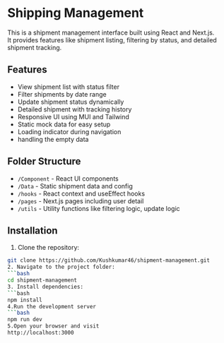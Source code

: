 # Shipping Management

This is a shipment management interface built using React and Next.js.  
It provides features like shipment listing, filtering by status, and detailed shipment tracking.

## Features
- View shipment list with status filter  
- Filter shipments by date range  
- Update shipment status dynamically  
- Detailed shipment with tracking history  
- Responsive UI using MUI and Tailwind  
- Static mock data for easy setup  
- Loading indicator during navigation
- handling the empty data

## Folder Structure
- `/Component` - React UI components  
- `/Data` - Static shipment data and config  
- `/hooks` - React context and useEffect hooks  
- `/pages` - Next.js pages including user detail  
- `/utils` - Utility functions like filtering logic, update logic  

## Installation

1. Clone the repository:  
```bash
git clone https://github.com/Kushkumar46/shipment-management.git
2. Navigate to the project folder:
```bash
cd shipment-management
3. Install dependencies:
```bash
npm install
4.Run the development server
```bash
npm run dev
5.Open your browser and visit
http://localhost:3000


